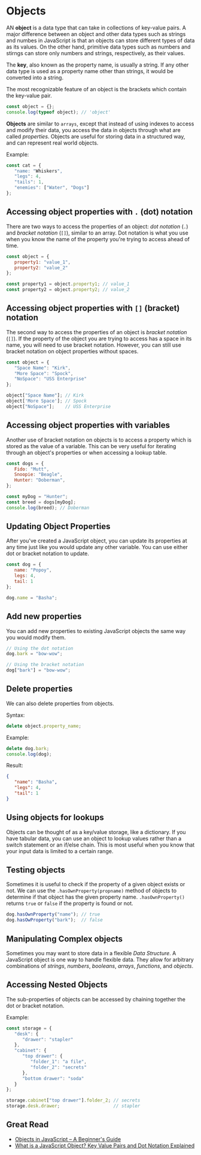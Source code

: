 # Objects
AN **object** is a data type that can take in collections of key-value pairs. A major difference between an object and other data types such as strings and numbes in JavaScript is that an objects can store different types of data as its values. On the other hand, primitive data types such as numbers and stirngs can store only numbers and strings, respectively, as their values.

The **key**, also known as the property name, is usually a string. If any other data type is used as a property name other than strings, it would be converted into a string.

The most recognizable feature of an object is the brackets which contain the key-value pair.

```javascript
const object = {};
console.log(typeof object); // 'object'
```

**Objects** are similar to `arrays`, except that instead of using indexes to access and modify their data, you access the data in objects through what are called *properties*. Objects are useful for storing data in a structured way, and can represent real world objects.

Example:
```javascript
const cat = {
   "name: "Whiskers",
   "legs": 4,
   "tails": 1,
   "enemies": ["Water", "Dogs"]
};
```

## Accessing object properties with `.` (dot) notation
There are two ways to access the properties of an object: *dot notation* (`.`) and *bracket notation* (`[]`), similar to an array. Dot notation is what you use when you know the name of the property you're trying to access ahead of time.

```javascript
const object = {
   property1: "value_1",
   property2: "value_2"
};

const property1 = object.property1; // value_1
const property2 = object.property2; // value_2
```

## Accessing object properties with `[]` (bracket) notation
The second way to access the properties of an object is *bracket notation* (`[]`). If the property of the object you are trying to access has a space in its name, you will need to use bracket notation. However, you can still use bracket notation on object properties without spaces.

```javascript
const object = {
   "Space Name": "Kirk",
   "More Space": "Spock",
   "NoSpace": "USS Enterprise"
};

object["Space Name"]; // Kirk
object['More Space']; // Spock
object["NoSpace"];    // USS Enterprise
```

## Accessing object properties with variables
Another use of bracket notation on objects is to access a property which is stored as the value of a variable. This can be very useful for iterating through an object's properties or when accessing a lookup table.

```javascript
const dogs = {
   Fido: "Mutt",
   Snoopie: "Beagle",
   Hunter: "Doberman",
};

const myDog = "Hunter";
const breed = dogs[myDog];
console.log(breed); // Doberman
```

## Updating Object Properties
After you've created a JavaScript object, you can update its properties at any time just like you would update any other variable. You can use either dot or bracket notation to update.

```javascript
const dog = {
   name: "Popoy",
   legs: 4,
   tail: 1
};

dog.name = "Basha";
```

## Add new properties
You can add new properties to existing JavaScript objects the same way you would modify them.

```javascript
// Using the dot notation
dog.bark = "bow-wow";

// Using the bracket notation
dog["bark"] = "bow-wow";
```

## Delete properties
We can also delete properties from objects.

Syntax:
```javascript
delete object.property_name;
```

Example:
```javascript
delete dog.bark;
console.log(dog);
```

Result:
```json
{
   "name": "Basha",
   "legs": 4,
   "tail": 1
}
```

## Using objects for lookups
Objects can be thought of as a key/value storage, like a dictionary. If you have tabular data, you can use an object to lookup values rather than a switch statement or an if/else chain. This is most useful when you know that your input data is limited to a certain range.

## Testing objects
Sometimes it is useful to check if the property of a given object exists or not. We can use the `.hasOwnProperty(propname)` method of objects to determine if that object has the given property name. `.hasOwnProperty()` returns `true` or `false` if the property is found or not.

```javascript
dog.hasOwnProperty("name"); // true
dog.hasOwProperty("bark");  // false
```

## Manipulating Complex objects
Sometimes you may want to store data in a flexible *Data Structure*. A JavaScript object is one way to handle flexible data. They allow for arbitrary combinations of *strings*, *numbers*, *booleans*, *arrays*, *functions*, and *objects*.

## Accessing Nested Objects
The sub-properties of objects can be accessed by chaining together the dot or bracket notation.

Example:
```javascript
const storage = {
   "desk": {
      "drawer": "stapler"
   },
   "cabinet": {
      "top drawer": {
         "folder_1": "a file",
         "folder_2": "secrets"
      },
      "bottom drawer": "soda"
   }
};

storage.cabinet["top drawer"].folder_2; // secrets
storage.desk.drawer;                    // stapler
```

## Great Read
* [Objects in JavaScript – A Beginner's Guide](https://www.freecodecamp.org/news/objects-in-javascript-for-beginners/)
* [What is a JavaScript Object? Key Value Pairs and Dot Notation Explained](https://www.freecodecamp.org/news/what-is-a-javascript-object/)